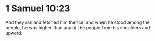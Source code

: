 # 1 Samuel 10:23

And they ran and fetched him thence: and when he stood among the people, he was higher than any of the people from his shoulders and upward.